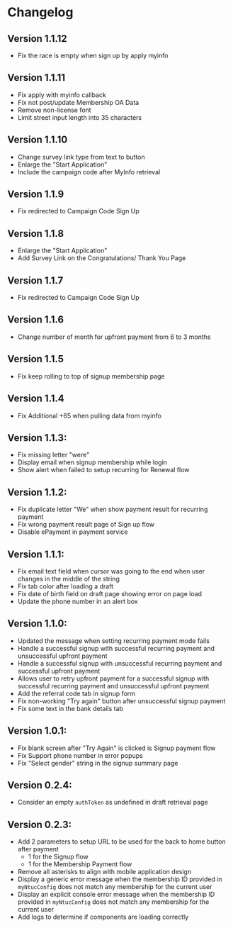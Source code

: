 # Changelog
## Version 1.1.12
- Fix the race is empty when sign up by apply myinfo
## Version 1.1.11
- Fix apply with myinfo callback
- Fix not post/update Membership OA Data
- Remove non-license font
- Limit street input length into 35 characters
## Version 1.1.10
- Change survey link type from text to button
- Enlarge the "Start Application"
- Include the campaign code after MyInfo retrieval

## Version 1.1.9
- Fix redirected to Campaign Code Sign Up

## Version 1.1.8
- Enlarge the "Start Application"
- Add Survey Link on the Congratulations/ Thank You Page

## Version 1.1.7
- Fix redirected to Campaign Code Sign Up

## Version 1.1.6 
- Change number of month for upfront payment from 6 to 3 months

## Version 1.1.5 
- Fix keep rolling to top of signup membership page

## Version 1.1.4 
- Fix Additional +65 when pulling data from myinfo

## Version 1.1.3:
- Fix missing letter "were"
- Display email when signup membership while login 
- Show alert when failed to setup recurring for Renewal flow

## Version 1.1.2:

- Fix duplicate letter "We" when show payment result for recurring payment 
- Fix wrong payment result page of Sign up flow 
- Disable ePayment in payment service

## Version 1.1.1:

- Fix email text field when cursor was going to the end when user changes in the middle of the string
- Fix tab color after loading a draft
- Fix date of birth field on draft page showing error on page load
- Update the phone number in an alert box

## Version 1.1.0:
  
- Updated the message when setting recurring payment mode fails  
- Handle a successful signup with successful recurring payment and unsuccessful upfront payment
- Handle a successful signup with unsuccessful recurring payment and successful upfront payment
- Allows user to retry upfront payment for a successful signup with successful recurring payment and unsuccessful upfront payment
- Add the referral code tab in signup form
- Fix non-working "Try again" button after unsuccessful signup payment
- Fix some text in the bank details tab

## Version 1.0.1:

- Fix blank screen after "Try Again" is clicked is Signup payment flow
- Fix Support phone number in error popups
- Fix "Select gender" string in the signup summary page

## Version 0.2.4:

- Consider an empty `authToken` as undefined in draft retrieval page

## Version 0.2.3:

- Add 2 parameters to setup URL to be used for the back to home button after payment
  - 1 for the Signup flow
  - 1 for the Membership Payment flow
- Remove all asterisks to align with mobile application design
- Display a generic error message when the membership ID provided in `myNtucConfig` does not match any membership for the current user
- Display an explicit console error message when the membership ID provided in `myNtucConfig` does not match any membership for the current user
- Add logs to determine if components are loading correctly